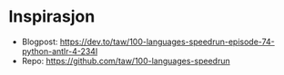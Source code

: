 
# Inspirasjon

- Blogpost: https://dev.to/taw/100-languages-speedrun-episode-74-python-antlr-4-234l
- Repo: https://github.com/taw/100-languages-speedrun
